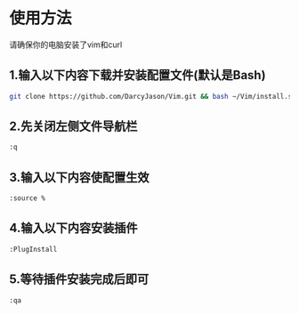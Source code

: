 # 使用方法

请确保你的电脑安装了vim和curl

## 1.输入以下内容下载并安装配置文件(默认是Bash)

```bash
git clone https://github.com/DarcyJason/Vim.git && bash ~/Vim/install.sh
```

## 2.先关闭左侧文件导航栏
```bash
:q
```

## 3.输入以下内容使配置生效

```bash
:source %
```

## 4.输入以下内容安装插件
```bash
:PlugInstall
```

## 5.等待插件安装完成后即可
```bash
:qa
```
